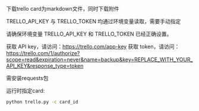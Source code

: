 下载trello card为markdown文件，同时下载附件

TRELLO_API_KEY 与 TRELLO_TOKEN 均通过环境变量读取，需要手动指定

请确保环境变量 TRELLO_API_KEY 和 TRELLO_TOKEN 已经正确设置。

获取 API key，请访问：https://trello.com/app-key
获取 token，请访问：https://trello.com/1/authorize?scope=read&expiration=never&name=backup&key=REPLACE_WITH_YOUR_API_KEY&response_type=token

需安装requests包

运行时指定card:

```bash
python trello.py -c card_id
```
